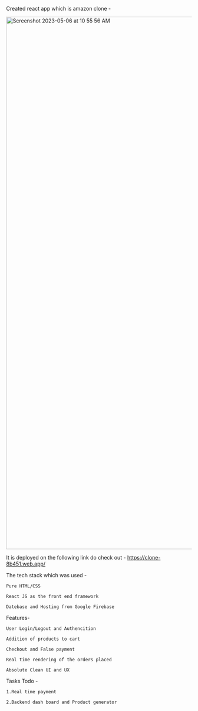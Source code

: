Created react app which is amazon clone -

<img width="1440" alt="Screenshot 2023-05-06 at 10 55 56 AM" src="https://user-images.githubusercontent.com/35135348/236601995-357dfc53-1510-474a-90a7-dfc369594f35.png">




It is deployed on the following link do check out - https://clone-8b451.web.app/


The tech stack which was used -

    Pure HTML/CSS
    
    React JS as the front end framework
    
    Datebase and Hosting from Google Firebase
    

Features- 

    User Login/Logout and Authencition
    
    Addition of products to cart
    
    Checkout and False payment
    
    Real time rendering of the orders placed
    
    Absolute Clean UI and UX 

Tasks Todo -

    1.Real time payment
    
    2.Backend dash board and Product generator
